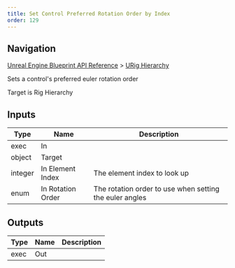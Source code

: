 ```yaml
---
title: Set Control Preferred Rotation Order by Index
order: 129
---
```

## Navigation

[Unreal Engine Blueprint API Reference](https://dev.epicgames.com/documentation/en-us/unreal-engine/BlueprintAPI) > [URig Hierarchy](https://dev.epicgames.com/documentation/en-us/unreal-engine/BlueprintAPI/URigHierarchy)

Sets a control's preferred euler rotation order

Target is Rig Hierarchy

## Inputs

| Type | Name | Description |
| --- | --- | --- |
| exec | In |  |
| object | Target |  |
| integer | In Element Index | The element index to look up |
| enum | In Rotation Order | The rotation order to use when setting the euler angles |

## Outputs

| Type | Name | Description |
| --- | --- | --- |
| exec | Out |  |
